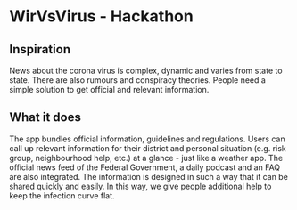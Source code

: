 # WirVsVirus - Hackathon

## Inspiration

News about the corona virus is complex, dynamic and varies from state to state. There are also rumours and conspiracy theories. People need a simple solution to get official and relevant information.

## What it does

The app bundles official information, guidelines and regulations. Users can call up relevant information for their district and personal situation (e.g. risk group, neighbourhood help, etc.) at a glance - just like a weather app. The official news feed of the Federal Government, a daily podcast and an FAQ are also integrated. The information is designed in such a way that it can be shared quickly and easily. In this way, we give people additional help to keep the infection curve flat.


